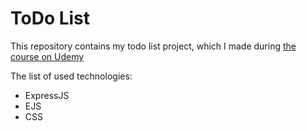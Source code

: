 # ToDo List
This repository contains my todo list project, which I made during [the course on Udemy](https://www.udemy.com/course/the-complete-web-development-bootcamp)

The list of used technologies: 
* ExpressJS
* EJS
* CSS
